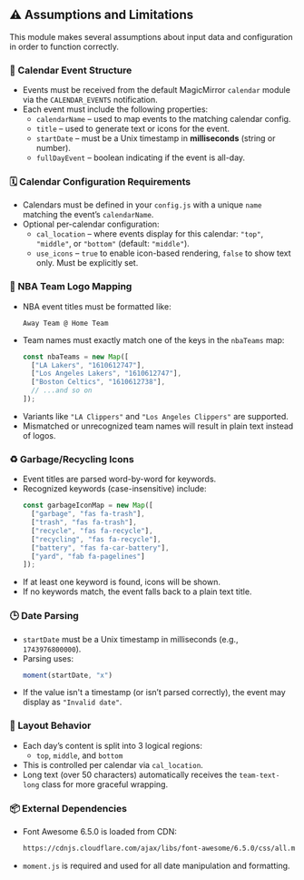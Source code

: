 ## ⚠️ Assumptions and Limitations

This module makes several assumptions about input data and configuration in order to function correctly.

### 📅 Calendar Event Structure

- Events must be received from the default MagicMirror `calendar` module via the `CALENDAR_EVENTS` notification.
- Each event must include the following properties:
  - `calendarName` – used to map events to the matching calendar config.
  - `title` – used to generate text or icons for the event.
  - `startDate` – must be a Unix timestamp in **milliseconds** (string or number).
  - `fullDayEvent` – boolean indicating if the event is all-day.

### 🗓 Calendar Configuration Requirements

- Calendars must be defined in your `config.js` with a unique `name` matching the event’s `calendarName`.
- Optional per-calendar configuration:
  - `cal_location` – where events display for this calendar: `"top"`, `"middle"`, or `"bottom"` (default: `"middle"`).
  - `use_icons` – `true` to enable icon-based rendering, `false` to show text only. Must be explicitly set.

### 🧠 NBA Team Logo Mapping

- NBA event titles must be formatted like:  
  ```plaintext
  Away Team @ Home Team
  ```
- Team names must exactly match one of the keys in the `nbaTeams` map:
  ```js
  const nbaTeams = new Map([
    ["LA Lakers", "1610612747"],
    ["Los Angeles Lakers", "1610612747"],
    ["Boston Celtics", "1610612738"],
    // ...and so on
  ]);
  ```
- Variants like `"LA Clippers"` and `"Los Angeles Clippers"` are supported.
- Mismatched or unrecognized team names will result in plain text instead of logos.

### ♻️ Garbage/Recycling Icons

- Event titles are parsed word-by-word for keywords.
- Recognized keywords (case-insensitive) include:
  ```js
  const garbageIconMap = new Map([
    ["garbage", "fas fa-trash"],
    ["trash", "fas fa-trash"],
    ["recycle", "fas fa-recycle"],
    ["recycling", "fas fa-recycle"],
    ["battery", "fas fa-car-battery"],
    ["yard", "fab fa-pagelines"]
  ]);
  ```
- If at least one keyword is found, icons will be shown.
- If no keywords match, the event falls back to a plain text title.

### 🕒 Date Parsing

- `startDate` must be a Unix timestamp in milliseconds (e.g., `1743976800000`).
- Parsing uses:
  ```js
  moment(startDate, "x")
  ```
- If the value isn't a timestamp (or isn’t parsed correctly), the event may display as `"Invalid date"`.

### 🧱 Layout Behavior

- Each day’s content is split into 3 logical regions:
  - `top`, `middle`, and `bottom`
- This is controlled per calendar via `cal_location`.
- Long text (over 50 characters) automatically receives the `team-text-long` class for more graceful wrapping.

### 📦 External Dependencies

- Font Awesome 6.5.0 is loaded from CDN:
  ```html
  https://cdnjs.cloudflare.com/ajax/libs/font-awesome/6.5.0/css/all.min.css
  ```
- `moment.js` is required and used for all date manipulation and formatting.

